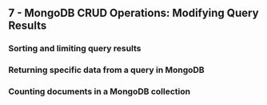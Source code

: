 ## 7 - MongoDB CRUD Operations: Modifying Query Results

### Sorting and limiting query results

### Returning specific data from a query in MongoDB

### Counting documents in a MongoDB collection

### 